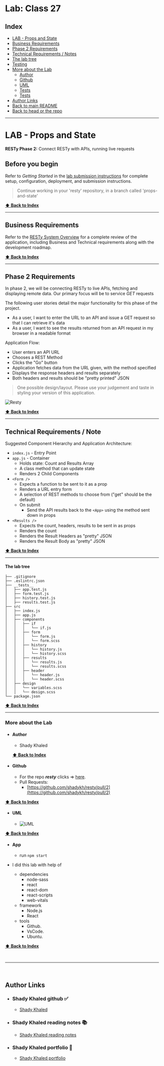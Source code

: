 # Lab: Class 27

## Index

- [LAB - Props and State](#LAB---Props-and-State)
- [Business Requirements](#Business-Requirements)
- [Phase 2 Requirements](#Phase-2-Requirements)
- [Technical Requirements / Notes](#Technical-Requirements-/-Notes)
- [The lab tree](#The-lab-tree)
- [Testing](#Testing)
- [More about the Lab](#More-about-the-Lab)
  - [Author](#Author)
  - [Github](#Github)
  - [UML](#UML)
  - [Tests](#Tests)
  - [Tests](#App)
- [Author Links](#Author-Links)
- [Back to main README](../../../README.md)
- [Back to head or the repo](https://github.com/shadykh/resty)

---

# LAB - Props and State

**RESTy Phase 2:** Connect RESTy with APIs, running live requests

## Before you begin

Refer to *Getting Started*  in the [lab submission instructions](../../../reference/submission-instructions/labs/README.md) for complete setup, configuration, deployment, and submission instructions.

> Continue working in your 'resty' repository, in a branch called 'props-and-state'


**[⬆ Back to Index](#index)**

---

## Business Requirements

Refer to the [RESTy System Overview](../../apps-and-libraries/resty/README.md) for a complete review of the application, including Business and Technical requirements along with the development roadmap.

**[⬆ Back to Index](#index)**

---


## Phase 2 Requirements

In phase 2, we will be connecting RESTy to live APIs, fetching and displaying remote data. Our primary focus will be to service *GET* requests

The following user stories detail the major functionality for this phase of the project.

- As a user, I want to enter the URL to an API and issue a GET request so that I can retrieve it's data
- As a user, I want to see the results returned from an API request in my browser in a readable format

Application Flow:

- User enters an API URL
- Chooses a REST Method
- Clicks the  "Go" button
- Application fetches data from the URL given, with the method specified
- Displays the response headers and results separately
- Both headers and results should be "pretty printed" JSON

> One possible design/layout. Please use your judgement and taste in styling your version of this application.

![Resty](https://raw.githubusercontent.com/LTUC/amman-javascript-401d9/main/class-27/lab/resty.png)

**[⬆ Back to Index](#index)**

---


## Technical Requirements / Note

Suggested Component Hierarchy and Application Architecture:

- `index.js` - Entry Point
- `app.js` - Container
  - Holds state: Count and Results Array
  - A class method that can update state
  - Renders 2 Child Components
- `<Form />`
  - Expects a function to be sent to it as a prop
  - Renders a URL entry form
  - A selection of REST methods to choose from ("get" should be the default)
  - On submit
    - Send the API results back to the `<App>` using the method sent down in props
- `<Results />`
  - Expects the count, headers, results to be sent in as props
  - Renders the count
  - Renders the Result Headers as "pretty" JSON
  - Renders the Result Body as "pretty" JSON

**[⬆ Back to Index](#index)**

---


#### **The lab tree**

```
├── .gitignore
├── .eslintrc.json
├── __tests__
│   ├── app.test.js
│   ├── form.test.js
│   ├── history.test.js
│   ├── results.test.js
├── src
│   ├── index.js
│   ├── app.js
│   ├── components
│   │   ├── if
│   │   │   └── if.js
│   │   ├── form
│   │   │   └── form.js
│   │   │   └── form.scss
│   │   ├── history
│   │   │   └── history.js
│   │   │   └── history.scss
│   │   ├── results
│   │   │   └── results.js
│   │   │   └── results.scss
│   │   ├── header
│   │   │   └── header.js
│   │   │   └── header.scss
│   ├── design
│   │   └── variables.scss
│   │   └── design.scss
└── package.json
```

**[⬆ Back to Index](#index)**

---

### **More about the Lab**

- #### Author

  - Shady Khaled

  **[⬆ Back to Index](#index)**

- #### Github

  - For the repo ***resty*** clicks => [here](https://github.com/shadykh/resty).
  - Pull Requests:
    - [https://github.com/shadykh/resty/pull/2](https://github.com/shadykh/resty/pull/2)

**[⬆ Back to Index](#index)**

- #### UML

  - ![UML](../uml_lab27.png)

**[⬆ Back to Index](#index)**


- #### App

  - run `npm start`

- I did this lab with help of
  - dependencies
    - node-sass
    - react
    - react-dom
    - react-scripts
    - web-vitals
  - framework
    - Node.js
    - React
  - tools
    - Github.
    - VsCode.
    - Ubuntu.

**[⬆ Back to Index](#index)**

<br>

---
<br>

## Author Links

- ### Shady Khaled github ✅

  - [Shady Khaled](https://github.com/shadykh)

- ### Shady Khaled reading notes 📚

  - [Shady Khaled reading notes](https://shadykh.github.io/reading-notes/)

- ### Shady Khaled portfolio 💬

  - [Shady Khaled portfolio](https://portfolio-shady.herokuapp.com/)
